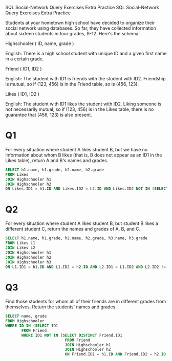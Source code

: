 

 SQL Social-Network Query Exercises Extra Practice  SQL Social-Network Query Exercises Extra Practice
 
Students at your hometown high school have decided to organize their social network using databases. So far, they have collected information about sixteen students in four grades, 9-12. Here's the schema:

Highschooler ( ID, name, grade )

English: There is a high school student with unique ID and a given first name in a certain grade.

Friend ( ID1, ID2 )

English: The student with ID1 is friends with the student with ID2. Friendship is mutual, so if (123, 456) is in the Friend table, so is (456, 123).

Likes ( ID1, ID2 )

English: The student with ID1 likes the student with ID2. Liking someone is not necessarily mutual, so if (123, 456) is in the Likes table, there is no guarantee that (456, 123) is also present.





# Q1

For every situation where student A likes student B, but we have no information about whom B likes (that is, B does not appear as an ID1 in the Likes table), return A and B's names and grades.

 

```sql
SELECT h1.name, h1.grade, h2.name, h2.grade
FROM Likes
JOIN Highschooler h1
JOIN Highschooler h2
ON Likes.ID1 = h1.ID AND Likes.ID2 = h2.ID AND Likes.ID2 NOT IN (SELECT ID1 FROM Likes) 
```


# Q2

For every situation where student A likes student B, but student B likes a different student C, return the names and grades of A, B, and C.


```sql
SELECT h1.name, h1.grade, h2.name, h2.grade, h3.name, h3.grade
FROM Likes L1
JOIN Likes L2
JOIN Highschooler h1
JOIN Highschooler h2
JOIN Highschooler h3
ON L1.ID1 = h1.ID AND L1.ID2 = h2.ID AND L2.ID1 = L1.ID2 AND L2.ID2 != L1.ID1 AND L2.ID2 = h3.ID
```


# Q3

Find those students for whom all of their friends are in different grades from themselves. Return the students' names and grades.

```sql
SELECT name, grade
FROM Highschooler
WHERE ID IN (SELECT ID1 
       FROM Friend
       WHERE ID1 NOT IN (SELECT DISTINCT Friend.ID1
                          FROM Friend
                          JOIN Highschooler h1
                          JOIN Highschooler h2
                          ON Friend.ID1 = h1.ID AND Friend.ID2 = h2.ID AND h1.grade = h2.grade ) )
```
